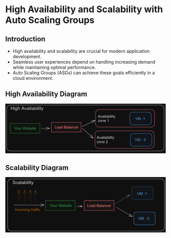 # High Availability and Scalability with Auto Scaling Groups

## Introduction

- High availability and scalability are crucial for modern application development.
- Seamless user experiences depend on handling increasing demand while maintaining optimal performance.
- Auto Scaling Groups (ASGs) can achieve these goals efficiently in a cloud environment.

## High Availability Diagram

![ASG diagram (HA).png](images%2FASG%20diagram%20%28HA%29.png)


## Scalability Diagram

![ASG diagram(s).png](images%2FASG%20diagram%28s%29.png)

